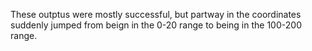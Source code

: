 These outptus were mostly successful, but partway in the coordinates suddenly jumped from beign in the 0-20 range to being in the 100-200 range.
